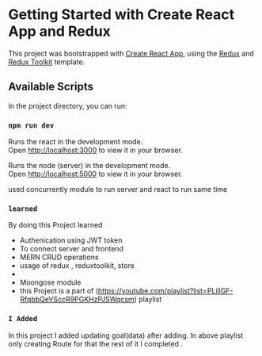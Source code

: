 # Getting Started with Create React App and Redux

This project was bootstrapped with [Create React App](https://github.com/facebook/create-react-app), using the [Redux](https://redux.js.org/) and [Redux Toolkit](https://redux-toolkit.js.org/) template.

## Available Scripts

In the project directory, you can run:

### `npm run dev`

Runs the react in the development mode.\
Open [http://localhost:3000](http://localhost:3000) to view it in your browser.

Runs the node (server) in the development mode.\
Open [http://localhost:5000](http://localhost:5000) to view it in your browser.

used concurrently module to run server and react to run same time


### `learned`

By doing this Project learned

* Authenication using JWT token
* To connect server and frontend 
* MERN CRUD operations
* usage of redux , reduxtoolkit, store
* 
* Moongose module 
* this Project is a part of (https://youtube.com/playlist?list=PLillGF-RfqbbQeVSccR9PGKHzPJSWqcsm) playlist


### `I Added`

 In this project I added  updating goal(data) after adding. In above playlist  only creating Route for that the rest of it I completed .

